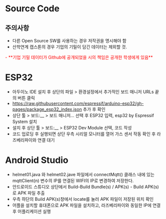 # Source Code
## 주의사항
 - 다른 Open Source SW를 사용하는 경우 저작권을 명시해야 함
 - 산학연계 캡스톤의 경우 기업의 기밀이 담긴 데이터는 제외할 것.
 <span style="color:red">
 - **기업 기밀 데이터가 Github에 공개되었을 시의 책임은 공개한 학생에게 있음**
 </span>

# ESP32
 - 아두이노 IDE 설치 후 상단의 파일 > 환경설정에서 추가적인 보드 매니저 URLs 끝의 버튼 클릭
 - https://raw.githubusercontent.com/espressif/arduino-esp32/gh-pages/package_esp32_index.json 추가 후 확인
 - 상단 툴 > 보드:__ > 보드 매니저... 선택 후 ESP32 입력, esp32 by Espressif System 설치
 - 설치 후 상단 툴 > 보드:__ > ESP32 Dev Module 선택, 코드 작성
 - 코드 업로딩 후 실행되면 상단 우측 시리얼 모니터를 열어 가스 센서 작동 확인 후 라즈베리파이와 연결 대기

# Android Studio
- helmet01.java 와 helmet02.jave 파일에서 connectMqtt() 클래스 내에 있는 mqttClient(n) 변수의 IP를 연결된 WIFI의 IP로 변경하여 저장한다.
- 안드로이드 스튜디오 상단에서 Build-Build Bundle(s) / APK(s) - Build APK(s)로 APK 파일 추출
- 우측 하단의 Build APK(s)창에서 locate를 눌러 APK 파일이 저장된 위치 확인
- 어플을 설치할 휴대폰으로 APK 파일을 설치하고, 라즈베리파이와 동일한 IP에 연결 후 어플리케이션 실행
